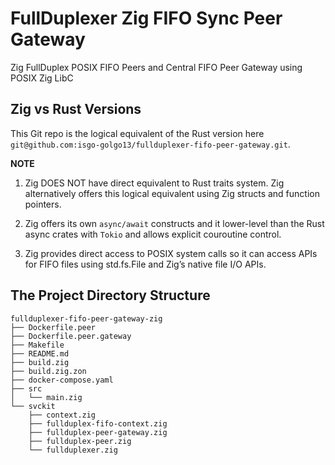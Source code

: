 # FullDuplexer Zig FIFO Sync Peer Gateway
Zig FullDuplex POSIX FIFO Peers and Central FIFO Peer Gateway using POSIX Zig LibC



## Zig vs Rust Versions

This Git repo is the logical equivalent of the Rust version here `git@github.com:isgo-golgo13/fullduplexer-fifo-peer-gateway.git`.

**NOTE**
1. Zig DOES NOT have direct equivalent to Rust traits system. Zig alternatively offers this logical equivalent
using Zig structs and function pointers.

2. Zig offers its own `async/await` constructs and it lower-level than the Rust async crates with `Tokio` and
allows explicit couroutine control.

3. Zig provides direct access to POSIX system calls so it can access APIs for FIFO files using std.fs.File and Zig’s native file I/O APIs.


## The Project Directory Structure

```shell
fullduplexer-fifo-peer-gateway-zig
├── Dockerfile.peer
├── Dockerfile.peer.gateway
├── Makefile
├── README.md
├── build.zig
├── build.zig.zon
├── docker-compose.yaml
├── src
│   └── main.zig
└── svckit
    ├── context.zig
    ├── fullduplex-fifo-context.zig
    ├── fullduplex-peer-gateway.zig
    ├── fullduplex-peer.zig
    └── fullduplexer.zig
```
